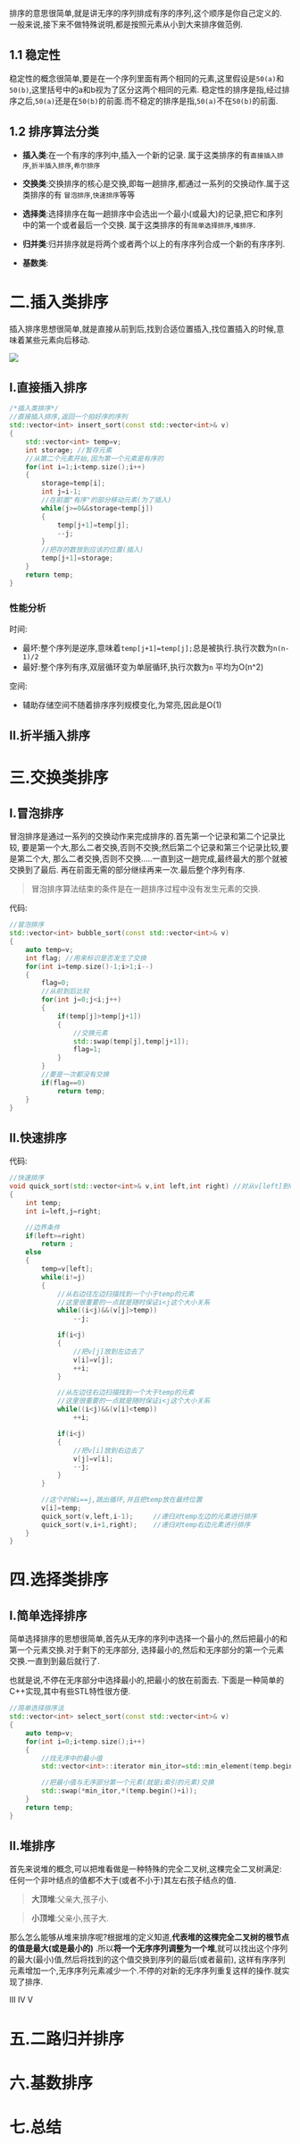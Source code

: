 排序的意思很简单,就是讲无序的序列排成有序的序列,这个顺序是你自己定义的.
一般来说,接下来不做特殊说明,都是按照元素从小到大来排序做范例.
## 1.1 稳定性
稳定性的概念很简单,要是在一个序列里面有两个相同的元素,这里假设是`50(a)`和`50(b)`,这里括号中的a和b视为了区分这两个相同的元素.
稳定性的排序是指,经过排序之后,`50(a)`还是在`50(b)`的前面.而不稳定的排序是指,`50(a)`不在`50(b)`的前面.

## 1.2 排序算法分类
- **插入类**:在一个有序的序列中,插入一个新的记录.
属于这类排序的有`直接插入排序`,`折半插入排序`,`希尔排序`

- **交换类**:交换排序的核心是交换,即每一趟排序,都通过一系列的交换动作.属于这类排序的有
`冒泡排序`,`快速排序`等等

- **选择类**:选择排序在每一趟排序中会选出一个最小(或最大)的记录,把它和序列中的第一个或者最后一个交换.
属于这类排序的有`简单选择排序`,`堆排序`.

- **归并类**:归并排序就是将两个或者两个以上的有序序列合成一个新的有序序列.

- **基数类**:


# 二.插入类排序
插入排序思想很简单,就是直接从前到后,找到合适位置插入,找位置插入的时候,意味着某些元素向后移动.


![](https://upload-images.jianshu.io/upload_images/7885600-72dc0fc73e252b7e.png?imageMogr2/auto-orient/strip|imageView2/2/format/webp)
## Ⅰ.直接插入排序
```c++
/*插入类排序*/
//直接插入排序,返回一个拍好序的序列
std::vector<int> insert_sort(const std::vector<int>& v)
{
    std::vector<int> temp=v;
    int storage; //暂存元素
    //从第二个元素开始,因为第一个元素是有序的
    for(int i=1;i<temp.size();i++)
    {
        storage=temp[i];
        int j=i-1;
        //在前面"有序"的部分移动元素(为了插入)
        while(j>=0&&storage<temp[j])
        {
            temp[j+1]=temp[j];
            --j;
        }
        //把存的数放到应该的位置(插入)
        temp[j+1]=storage;
    }
    return temp;
}
```
### 性能分析
时间:
- 最坏:整个序列是逆序,意味着`temp[j+1]=temp[j];`总是被执行.执行次数为`n(n-1)/2`
- 最好:整个序列有序,双层循环变为单层循环,执行次数为`n`
平均为O(n^2)

空间:
- 辅助存储空间不随着排序序列规模变化,为常亮,因此是O(1)




## Ⅱ.折半插入排序

# 三.交换类排序
## Ⅰ.冒泡排序
冒泡排序是通过一系列的交换动作来完成排序的.首先第一个记录和第二个记录比较,
要是第一个大,那么二者交换,否则不交换;然后第二个记录和第三个记录比较,要是第二个大,
那么二者交换,否则不交换.....一直到这一趟完成,最终最大的那个就被交换到了最后.
再在前面无需的部分继续再来一次.最后整个序列有序.

>冒泡排序算法结束的条件是在一趟排序过程中没有发生元素的交换.

代码:
```c++
//冒泡排序
std::vector<int> bubble_sort(const std::vector<int>& v)
{
    auto temp=v;
    int flag; //用来标识是否发生了交换
    for(int i=temp.size()-1;i>1;i--)
    {
        flag=0;
        //从前到后比较
        for(int j=0;j<i;j++)
        {
            if(temp[j]>temp[j+1])
            {
                //交换元素
                std::swap(temp[j],temp[j+1]);
                flag=1;
            }
        }
        //要是一次都没有交换
        if(flag==0)
            return temp;
    }
}
```

## Ⅱ.快速排序
代码:
```c++
//快速排序
void quick_sort(std::vector<int>& v,int left,int right) //对从v[left]到v[right]的元素进行排序
{
    int temp;
    int i=left,j=right;

    //边界条件
    if(left>=right)
        return ;
    else
    {
        temp=v[left];
        while(i!=j)
        {
            //从右边往左边扫描找到一个小于temp的元素
            //这里很重要的一点就是随时保证i<j这个大小关系
            while((i<j)&&(v[j]>temp))
                --j;

            if(i<j)
            {
                //把v[j]放到左边去了
                v[i]=v[j];
                ++i;
            }

            //从左边往右边扫描找到一个大于temp的元素
            //这里很重要的一点就是随时保证i<j这个大小关系
            while((i<j)&&(v[i]<temp))
                ++i;

            if(i<j)
            {
                //把v[i]放到右边去了
                v[j]=v[i];
                --j;
            }
        }

        //这个时候i==j,跳出循环,并且把temp放在最终位置
        v[i]=temp;
        quick_sort(v,left,i-1);     //递归对temp左边的元素进行排序
        quick_sort(v,i+1,right);    //递归对temp右边元素进行排序
    }
}
```

# 四.选择类排序
## Ⅰ.简单选择排序
简单选择排序的思想很简单,首先从无序的序列中选择一个最小的,然后把最小的和第一个元素交换.对于剩下的无序部分,
选择最小的,然后和无序部分的第一个元素交换.一直到到最后就行了.

也就是说,不停在无序部分中选择最小的,把最小的放在前面去.
下面是一种简单的C++实现,其中有些STL特性很方便.
```c++
//简单选择排序法
std::vector<int> select_sort(const std::vector<int>& v)
{
    auto temp=v;
    for(int i=0;i<temp.size();i++)
    {
        //找无序中的最小值
        std::vector<int>::iterator min_itor=std::min_element(temp.begin()+i,temp.end());

        //把最小值与无序部分第一个元素(就是i索引的元素)交换
        std::swap(*min_itor,*(temp.begin()+i));
    }
    return temp;
}
```


## Ⅱ.堆排序
首先来说堆的概念,可以把堆看做是一种特殊的完全二叉树,这棵完全二叉树满足:
任何一个非叶结点的值都不大于(或者不小于)其左右孩子结点的值.

>**大顶堆**:父亲大,孩子小.

>**小顶堆**:父亲小,孩子大.

那么怎么能够从堆来排序呢?根据堆的定义知道,**代表堆的这棵完全二叉树的根节点的值是最大(或是最小的)**
.所以**将一个无序序列调整为一个堆**,就可以找出这个序列的最大(最小)值,然后将找到的这个值交换到序列的最后(或者最前),
这样有序序列元素增加一个,无序序列元素减少一个.不停的对新的无序序列重复这样的操作.就实现了排序.


Ⅲ
Ⅳ
Ⅴ
# 五.二路归并排序
# 六.基数排序
# 七.总结
